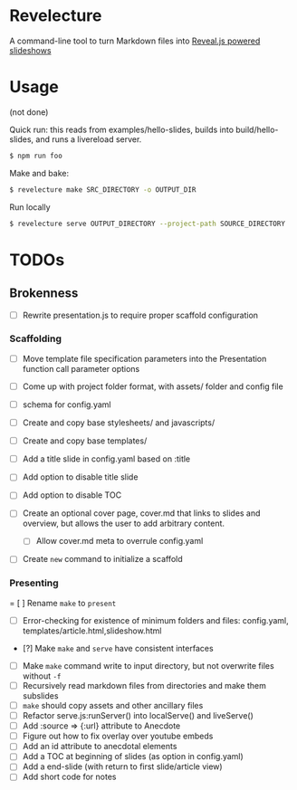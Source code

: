 # Revelecture


A command-line tool to turn Markdown files into [Reveal.js powered slideshows](https://github.com/hakimel/reveal.js/)


# Usage

(not done)

Quick run: this reads from examples/hello-slides, builds into build/hello-slides, and runs a livereload server.

```sh
$ npm run foo
```


Make and bake:


```sh
$ revelecture make SRC_DIRECTORY -o OUTPUT_DIR
```

Run locally

```sh
$ revelecture serve OUTPUT_DIRECTORY --project-path SOURCE_DIRECTORY
```


# TODOs

## Brokenness

- [ ] Rewrite presentation.js to require proper scaffold configuration

### Scaffolding

- [ ] Move template file specification parameters into the Presentation function call parameter options
- [ ] Come up with project folder format, with assets/ folder and config file
- [ ] schema for config.yaml
- [ ] Create and copy base stylesheets/ and javascripts/
- [ ] Create and copy base templates/
- [ ] Add a title slide in config.yaml based on :title
- [ ] Add option to disable title slide
- [ ] Add option to disable TOC
- [ ] Create an optional cover page, cover.md that links to slides and overview, but allows the user to add arbitrary content.
  - [ ] Allow cover.md meta to overrule config.yaml
- [ ] Create `new` command to initialize a scaffold


### Presenting

= [ ] Rename `make` to `present`
- [ ] Error-checking for existence of minimum folders and files: config.yaml, templates/article.html,slideshow.html



- [?] Make `make` and `serve` have consistent interfaces
- [ ] Make `make` command write to input directory, but not overwrite files without `-f`
- [ ] Recursively read markdown files from directories and make them subslides
- [ ] `make` should copy assets and other ancillary files
- [ ] Refactor serve.js:runServer() into localServe() and liveServe()
- [ ] Add :source => {:url} attribute to Anecdote
- [ ] Figure out how to fix overlay over youtube embeds
- [ ] Add an id attribute to anecdotal elements
- [ ] Add a TOC at beginning of slides (as option in config.yaml)
- [ ] Add a end-slide (with return to first slide/article view)
- [ ] Add short code for notes
